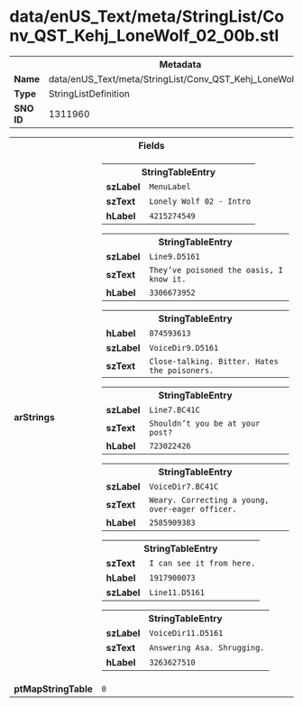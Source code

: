 <h1>data/enUS_Text/meta/StringList/Conv_QST_Kehj_LoneWolf_02_00b.stl</h1><table><tr><th colspan="100%">Metadata</th></tr><tr><td><b>Name</b></td><td>data/enUS_Text/meta/StringList/Conv_QST_Kehj_LoneWolf_02_00b.stl</td></tr><tr><td><b>Type</b></td><td>StringListDefinition</td></tr><tr><td><b>SNO ID</b></td><td>1311960</td></tr></table>

<table><tr><th colspan="100%">Fields</th></tr><tr><td><b>arStrings</b></td><td><table><tr><th colspan="100%">StringTableEntry</th></tr><tr><td><b>szLabel</b></td><td><code>MenuLabel</code></td></tr><tr><td><b>szText</b></td><td><code>Lonely Wolf 02 - Intro</code></td></tr><tr><td><b>hLabel</b></td><td><code>4215274549</code></td></tr></table>


<table><tr><th colspan="100%">StringTableEntry</th></tr><tr><td><b>szLabel</b></td><td><code>Line9.D5161</code></td></tr><tr><td><b>szText</b></td><td><code>They’ve poisoned the oasis, I know it.</code></td></tr><tr><td><b>hLabel</b></td><td><code>3306673952</code></td></tr></table>


<table><tr><th colspan="100%">StringTableEntry</th></tr><tr><td><b>hLabel</b></td><td><code>874593613</code></td></tr><tr><td><b>szLabel</b></td><td><code>VoiceDir9.D5161</code></td></tr><tr><td><b>szText</b></td><td><code>Close-talking. Bitter. Hates the poisoners.</code></td></tr></table>


<table><tr><th colspan="100%">StringTableEntry</th></tr><tr><td><b>szLabel</b></td><td><code>Line7.BC41C</code></td></tr><tr><td><b>szText</b></td><td><code>Shouldn’t you be at your post?</code></td></tr><tr><td><b>hLabel</b></td><td><code>723022426</code></td></tr></table>


<table><tr><th colspan="100%">StringTableEntry</th></tr><tr><td><b>szLabel</b></td><td><code>VoiceDir7.BC41C</code></td></tr><tr><td><b>szText</b></td><td><code>Weary. Correcting a young, over-eager officer.</code></td></tr><tr><td><b>hLabel</b></td><td><code>2585909383</code></td></tr></table>


<table><tr><th colspan="100%">StringTableEntry</th></tr><tr><td><b>szText</b></td><td><code>I can see it from here.</code></td></tr><tr><td><b>hLabel</b></td><td><code>1917900073</code></td></tr><tr><td><b>szLabel</b></td><td><code>Line11.D5161</code></td></tr></table>


<table><tr><th colspan="100%">StringTableEntry</th></tr><tr><td><b>szLabel</b></td><td><code>VoiceDir11.D5161</code></td></tr><tr><td><b>szText</b></td><td><code>Answering Asa. Shrugging.</code></td></tr><tr><td><b>hLabel</b></td><td><code>3263627510</code></td></tr></table>


</td></tr><tr><td><b>ptMapStringTable</b></td><td><code>0</code></td></tr></table>

